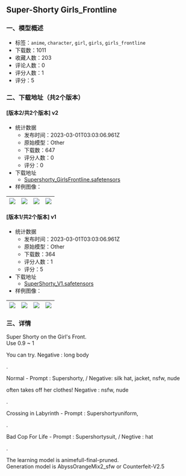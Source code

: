 ## Super-Shorty Girls_Frontline
### 一、模型概述

- 标签：`anime`, `character`, `girl`, `girls`, `girls_frontline`
- 下载数：1011
- 收藏人数：203
- 评论人数：0
- 评分人数：1
- 评分：5

### 二、下载地址（共2个版本）

#### [版本2/共2个版本] v2

- 统计数据
  - 发布时间：2023-03-01T03:03:06.961Z
  - 原始模型：Other
  - 下载数：647
  - 评分人数：0
  - 评分：0
- 下载地址
  - [Supershorty_GirlsFrontline.safetensors](https://civitai.com/api/download/models/16915)
- 样例图像：

| <img src="https://image.civitai.com/xG1nkqKTMzGDvpLrqFT7WA/624af387-6954-45d3-9601-f53e88d01900/width=450/171058.jpeg" /> | <img src="https://image.civitai.com/xG1nkqKTMzGDvpLrqFT7WA/d4a1658c-831f-4466-71dc-fa25d8b65000/width=450/171057.jpeg" /> | <img src="https://image.civitai.com/xG1nkqKTMzGDvpLrqFT7WA/87badba6-a05e-4bf3-3402-c73db0c45100/width=450/171056.jpeg" /> | <img src="https://image.civitai.com/xG1nkqKTMzGDvpLrqFT7WA/63645c9f-0e7e-4c8c-997b-a2315f0ad000/width=450/171055.jpeg" /> |
| ---- | ---- | ---- | ---- |

#### [版本1/共2个版本] v1

- 统计数据
  - 发布时间：2023-03-01T03:03:06.961Z
  - 原始模型：Other
  - 下载数：364
  - 评分人数：1
  - 评分：5
- 下载地址
  - [SuperShorty_V1.safetensors](https://civitai.com/api/download/models/12482)
- 样例图像：

| <img src="https://image.civitai.com/xG1nkqKTMzGDvpLrqFT7WA/209ee65b-30fb-48d2-9322-0d501a11c800/width=450/120383.jpeg" /> | <img src="https://image.civitai.com/xG1nkqKTMzGDvpLrqFT7WA/df9ef95b-83ab-409f-5c42-77d6e40a4600/width=450/120382.jpeg" /> | <img src="https://image.civitai.com/xG1nkqKTMzGDvpLrqFT7WA/51b6ed7e-aa2d-4f7c-02da-a42431752d00/width=450/120191.jpeg" /> | <img src="https://image.civitai.com/xG1nkqKTMzGDvpLrqFT7WA/28ca1426-5bc5-4102-e8b9-e06f93415600/width=450/120190.jpeg" /> |
| ---- | ---- | ---- | ---- |


### 三、详情
<p>Super Shorty on the Girl's Front.<br />Use 0.9 ~ 1</p><p>You can try. Negative : long body</p><p>.</p><p>Normal - Prompt : Supershorty,   / Negative: silk hat, jacket,  nsfw, nude</p><p>often takes off her clothes! Negative : nsfw, nude</p><p>.</p><p>Crossing in Labyrinth - Prompt : Supershortyuniform,</p><p>.</p><p>Bad Cop For Life - Prompt : Supershortysuit,  / Negtive : hat</p><p>.</p><p>The learning model is animefull-final-pruned.<br />Generation model is AbyssOrangeMix2_sfw or Counterfeit-V2.5</p><p></p>